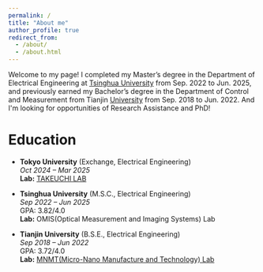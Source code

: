 ```yaml
---
permalink: /
title: "About me"
author_profile: true
redirect_from: 
  - /about/
  - /about.html
---
```


Welcome to my page! I completed my Master’s degree in the Department of Electrical Engineering at [Tsinghua University](https://www.tsinghua.edu.cn/en/) from Sep. 2022 to Jun. 2025, and previously earned my Bachelor’s degree in the Department of  Control and Measurement from Tianjin [University](https://en.tju.edu.cn/) from Sep. 2018 to Jun. 2022. And I'm looking for opportunities of Research Assistance and PhD!

Education
========

- **Tokyo University** (Exchange, Electrical Engineering)  
  *Oct 2024 – Mar 2025*  
  **Lab:** [TAKEUCHI LAB](https://co-design.t.u-tokyo.ac.jp/)

- **Tsinghua University** (M.S.C., Electrical Engineering)  
  *Sep 2022 – Jun 2025*  
  GPA: 3.82/4.0  
  **Lab:** OMIS(Optical Measurement and Imaging Systems) Lab
  
- **Tianjin University** (B.S.E., Electrical Engineering)  
  *Sep 2018 – Jun 2022*  
  GPA: 3.72/4.0  
  **Lab:** [MNMT(Micro-Nano Manufacture and Technology) Lab](https://mnmt2005.tju.edu.cn/)

